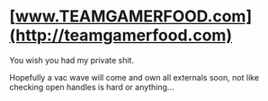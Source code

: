 # [www.TEAMGAMERFOOD.com](http://teamgamerfood.com) #

You wish you had my private shit. 

Hopefully a vac wave will come and own all externals soon, not like checking open handles is hard or anything...
